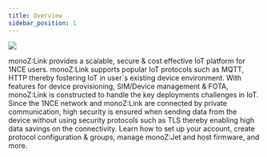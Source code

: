 ```yaml
---
title: Overview
sidebar_position: 1
---
```

<div className="card">
    <div className="card__body">
<img src={require('@site/static/img/monoZ-Jet-Integration.jpg').default} className="img-center" />
</div>
</div>

monoZ:Link provides a scalable, secure & cost effective IoT platform for 1NCE users. monoZ:Link supports popular IoT protocols such as MQTT, HTTP thereby fostering IoT in user`s existing device environment. With features for device provisioning, SIM/Device management & FOTA, monoZ:Link is constructed to handle the key deployments challenges in IoT. Since the 1NCE network and monoZ:Link are connected by private communication, high security is ensured when sending data from the device without using security protocols such as TLS thereby enabling high data savings on the connectivity. Learn how to set up your account, create protocol configuration & groups, manage monoZ:Jet and host firmware, and more.